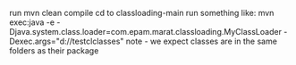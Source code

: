 run
 mvn clean compile
cd to classloading-main
run something like:
 mvn exec:java -e -Djava.system.class.loader=com.epam.marat.classloading.MyClassLoader
  -Dexec.args="d://testclclasses"
note - we expect classes are in the same folders as their package